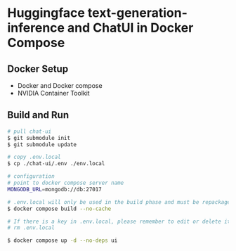 # Huggingface text-generation-inference and ChatUI in Docker Compose

## Docker Setup

- Docker and Docker compose
- NVIDIA Container Toolkit

## Build and Run

```bash
# pull chat-ui
$ git submodule init
$ git submodule update

# copy .env.local
$ cp ./chat-ui/.env ./env.local

# configuration
# point to docker compose server name
MONGODB_URL=mongodb://db:27017

# .env.local will only be used in the build phase and must be repackaged after each modification.
$ docker compose build --no-cache

# If there is a key in .env.local, please remember to edit or delete it after the build phase
# rm .env.local

$ docker compose up -d --no-deps ui
```
